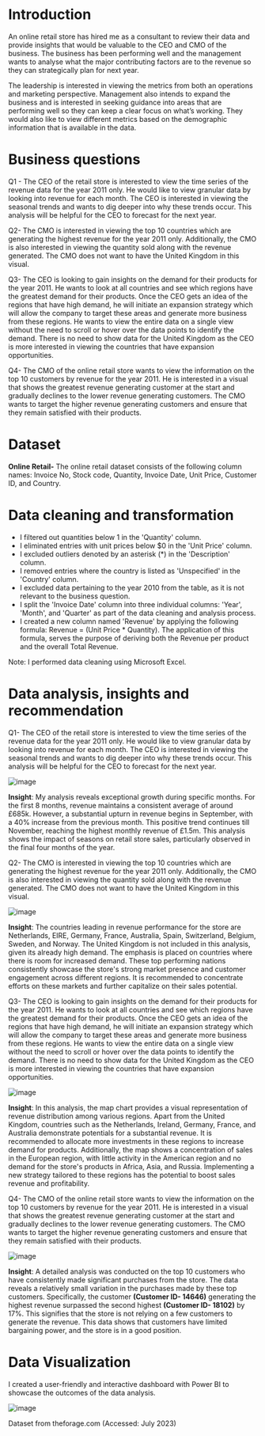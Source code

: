 # Introduction

An online retail store has hired me as a consultant to review their data and provide insights that would be valuable to the CEO and CMO of the business. The business has been performing well and the management wants to analyse what the major contributing factors are to the revenue so they can strategically plan for next year.

The leadership is interested in viewing the metrics from both an operations and marketing perspective. Management also intends to expand the business and is interested in seeking guidance into areas that are performing well so they can keep a clear focus on what’s working. They would also like to view different metrics based on the demographic information that is available in the data.

# Business questions

Q1 - The CEO of the retail store is interested to view the time series of the revenue data for the year 2011 only. He would like to view granular data by looking into revenue for each month. The CEO is interested in viewing the seasonal trends and wants to dig deeper into why these trends occur. This analysis will be helpful for the CEO to forecast for the next year.

Q2- The CMO is interested in viewing the top 10 countries which are generating the highest revenue for the year 2011 only. Additionally, the CMO is also interested in viewing the quantity sold along with the revenue generated. The CMO does not want to have the United Kingdom in this visual.

Q3- The CEO is looking to gain insights on the demand for their products for the year 2011. He wants to look at all countries and see which regions have the greatest demand for their products. Once the CEO gets an idea of the regions that have high demand, he will initiate an expansion strategy which will allow the company to target these areas and generate more business from these regions. He wants to view the entire data on a single view without the need to scroll or hover over the data points to identify the demand. There is no need to show data for the United Kingdom as the CEO is more interested in viewing the countries that have expansion opportunities.

Q4- The CMO of the online retail store wants to view the information on the top 10 customers by revenue for the year 2011. He is interested in a visual that shows the greatest revenue generating customer at the start and gradually declines to the lower revenue generating customers. The CMO wants to target the higher revenue generating customers and ensure that they remain satisfied with their products.

# Dataset

**Online Retail-** The online retail dataset consists of the following column names: Invoice No, Stock code, Quantity, Invoice Date, Unit Price, Customer ID, and Country.

# Data cleaning and transformation
* I filtered out quantities below 1 in the 'Quantity' column.
* I eliminated entries with unit prices below $0 in the 'Unit Price' column.
* I excluded outliers denoted by an asterisk (*) in the 'Description' column.
* I removed entries where the country is listed as 'Unspecified' in the 'Country' column.
* I excluded data pertaining to the year 2010 from the table, as it is not relevant to the business question.
* I split the 'Invoice Date' column into three individual columns: 'Year', 'Month', and 'Quarter' as part of the data cleaning and analysis process.
* I created a new column named 'Revenue' by applying the following formula: Revenue = (Unit Price * Quantity). The application of this formula, serves the purpose of deriving both the Revenue per product and the overall Total Revenue.

Note: I performed data cleaning using Microsoft Excel.

# Data analysis, insights and recommendation

Q1- The CEO of the retail store is interested to view the time series of the revenue data for the year 2011 only. He would like to view granular data by looking into revenue for each month. The CEO is interested in viewing the seasonal trends and wants to dig deeper into why these trends occur. This analysis will be helpful for the CEO to forecast for the next year.

![image](https://github.com/Tanpepper29/ONLINE-RETAIL-STORE-ANALYSIS-AND-INSIGHTS/assets/137109080/ee672077-8f24-489a-b3ef-cb76040074e1)

**Insight**: My analysis reveals exceptional growth during specific months. For the first 8 months, revenue maintains a consistent average of around £685k. However, a substantial upturn in revenue begins in September, with a 40% increase from the previous month.  This positive trend continues till November, reaching the highest monthly revenue of £1.5m. This analysis shows the impact of seasons on retail store sales, particularly observed in the final four months of the year.


Q2- The CMO is interested in viewing the top 10 countries which are generating the highest revenue for the year 2011 only. Additionally, the CMO is also interested in viewing the quantity sold along with the revenue generated. The CMO does not want to have the United Kingdom in this visual.
   
![image](https://github.com/Tanpepper29/DATA-VISUALIZATION-/assets/137109080/c9f7ca18-a201-461f-b0ba-0b0a51b5f029)

**Insight**: The countries leading in revenue performance for the store are Netherlands, EIRE, Germany, France, Australia, Spain, Switzerland, Belgium, Sweden, and Norway. The United Kingdom is not included in this analysis, given its already high demand. The emphasis is placed on countries where there is room for increased demand. These top performing nations consistently showcase the store's strong market presence and customer engagement across different regions. It is recommended to concentrate efforts on these markets and further capitalize on their sales potential.      


Q3- The CEO is looking to gain insights on the demand for their products for the year 2011. He wants to look at all countries and see which regions have the greatest demand for their products. Once the CEO gets an idea of the regions that have high demand, he will initiate an expansion strategy which will allow the company to target these areas and generate more business from these regions. He wants to view the entire data on a single view without the need to scroll or hover over the data points to identify the demand. There is no need to show data for the United Kingdom as the CEO is more interested in viewing the countries that have expansion opportunities.
   
![image](https://github.com/Tanpepper29/ONLINE-RETAIL-STORE-ANALYSIS-AND-INSIGHTS/assets/137109080/b712510f-d8ae-49e7-a570-a6ace3055534)

**Insight**: In this analysis, the map chart provides a visual representation of revenue distribution among various regions. Apart from the United Kingdom, countries such as the Netherlands, Ireland, Germany, France, and Australia demonstrate potentials for a substantial revenue. It is recommended to allocate more investments in these regions to increase demand for products. Additionally, the map shows a concentration of sales in the European region, with little activity in the American region and no demand for the store's products in Africa, Asia, and Russia. Implementing a new strategy tailored to these regions has the potential to boost sales revenue and profitability.



Q4- The CMO of the online retail store wants to view the information on the top 10 customers by revenue for the year 2011. He is interested in a visual that shows the greatest revenue generating customer at the start and gradually declines to the lower revenue generating customers. The CMO wants to target the higher revenue generating customers and ensure that they remain satisfied with their products.
   
![image](https://github.com/Tanpepper29/DATA-VISUALIZATION-/assets/137109080/2d520ab5-42a4-4d34-98f9-50adef0ada6d)

**Insight**: A detailed analysis was conducted on the top 10 customers who have consistently made significant purchases from the store. The data reveals a relatively small variation in the purchases made by these top customers. Specifically, the customer **(Customer ID- 14646)** generating the highest revenue surpassed the second highest **(Customer ID- 18102)** by 17%. This signifies that the store is not relying on a few customers to generate the revenue. This data shows that customers have limited bargaining power, and the store is in a good position.



# Data Visualization

I created a user-friendly and interactive dashboard with Power BI to showcase the outcomes of the data analysis.

![image](https://github.com/Tanpepper29/ONLINE-RETAIL-STORE-ANALYSIS-AND-INSIGHTS/assets/137109080/fbb8cce0-cb65-4a9c-a2c0-ac32a0d59064)

Dataset from theforage.com (Accessed: July 2023)








